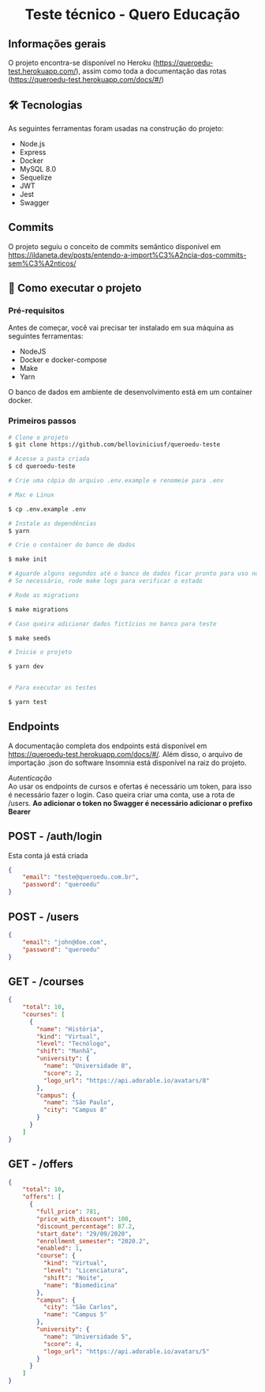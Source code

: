 <h1 align="center">
  Teste técnico - Quero Educação
</h1>

## Informações gerais

O projeto encontra-se disponível no Heroku (https://queroedu-test.herokuapp.com/), assim como toda a documentação das rotas (https://queroedu-test.herokuapp.com/docs/#/)

## 🛠 Tecnologias

As seguintes ferramentas foram usadas na construção do projeto:

- Node.js
- Express
- Docker
- MySQL 8.0
- Sequelize
- JWT
- Jest
- Swagger

## Commits

O projeto seguiu o conceito de commits semântico disponível em https://ildaneta.dev/posts/entendo-a-import%C3%A2ncia-dos-commits-sem%C3%A2nticos/

## 🚀 Como executar o projeto

### Pré-requisitos

Antes de começar, você vai precisar ter instalado em sua máquina as seguintes ferramentas:
- NodeJS
- Docker e docker-compose
- Make
- Yarn

O banco de dados em ambiente de desenvolvimento está em um container docker.

### Primeiros passos

```bash
# Clone o projeto
$ git clone https://github.com/belloviniciusf/queroedu-teste

# Acesse a pasta criada
$ cd queroedu-teste

# Crie uma cópia do arquivo .env.example e renomeie para .env

# Mac e Linux

$ cp .env.example .env

# Instale as dependências
$ yarn

# Crie o container do banco de dados

$ make init

# Aguarde alguns segundos até o banco de dados ficar pronto para uso no container
# Se necessário, rode make logs para verificar o estado

# Rode as migrations

$ make migrations

# Caso queira adicionar dados fictícios no banco para teste

$ make seeds

# Inicie o projeto

$ yarn dev


# Para executar os testes

$ yarn test
```


## Endpoints

A documentação completa dos endpoints está disponível em https://queroedu-test.herokuapp.com/docs/#/. Além disso, o arquivo de importação .json do software Insomnia está disponível na raiz do projeto.

<i>Autenticação</i> <br>
Ao usar os endpoints de cursos e ofertas é necessário um token, para isso é necessário fazer o login. Caso queira criar uma conta, use a rota de /users.
<b>Ao adicionar o token no Swagger é necessário adicionar o prefixo Bearer</b>

## POST - /auth/login

Esta conta já está criada

```json
{
    "email": "teste@queroedu.com.br",
    "password": "queroedu"
}
```

## POST - /users

```json
{
    "email": "john@doe.com",
    "password": "queroedu"
}

```

## GET - /courses

```json
{
    "total": 10,
    "courses": [
      {
        "name": "História",
        "kind": "Virtual",
        "level": "Tecnólogo",
        "shift": "Manhã",
        "university": {
          "name": "Universidade 8",
          "score": 2,
          "logo_url": "https://api.adorable.io/avatars/8"
        },
        "campus": {
          "name": "São Paulo",
          "city": "Campus 8"
        }
      }
    ]
}
```

## GET - /offers

```json
{
    "total": 10,
    "offers": [
      {
        "full_price": 781,
        "price_with_discount": 100,
        "discount_percentage": 87.2,
        "start_date": "29/09/2020",
        "enrollment_semester": "2020.2",
        "enabled": 1,
        "course": {
          "kind": "Virtual",
          "level": "Licenciatura",
          "shift": "Noite",
          "name": "Biomedicina"
        },
        "campus": {
          "city": "São Carlos",
          "name": "Campus 5"
        },
        "university": {
          "name": "Universidade 5",
          "score": 4,
          "logo_url": "https://api.adorable.io/avatars/5"
        }
      }
    ]
}
```
